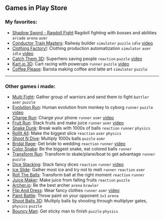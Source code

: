 ## Games in Play Store

### My favorites:
- [Shadow Sword - Ragdoll Fight](https://play.google.com/store/apps/details?id=ninja.stickman.slice.battle) Ragdoll fighting with bosses and abilities `arcade` `arena` `asmr`
- [Conductor Train Masters](https://play.google.com/store/apps/details?id=com.MossaGames.TrainMasters): Railway builder `simulator` `puzzle` `idle` [video](https://www.youtube.com/watch?v=j0lfDrP7VyA)
- [Clothing Factory!](https://apps.apple.com/us/app/clothing-factory/id1610340535): Clothing production automatization `simulator` `asmr` `idle` [video](https://www.youtube.com/watch?v=oyLe4xURMJ4)
- [Catch Them 3D](https://apps.apple.com/US/app/id1536928788?l=en): Superhero saving people `reaction` `puzzle` [video](https://www.youtube.com/watch?v=_tJToGzlMjs)
- [Kart.io 3D](https://apps.apple.com/US/app/id1478779299?l=en): Cart racing with powerups `runner` `puzzle` [video](https://www.youtube.com/shorts/407AHbsuZ_Y)
- [Coffee Please](https://app.sensortower.com/ios/US/gongulus/app/coffee-please/1500258259/overview): Barista making coffee and latte art `simulator` `puzzle` 
--- 
### Other games i made:
- [Multi Fight](https://play.google.com/store/apps/details?id=com.Gongulus.MultiFight): Gather group of warriors and send them to fight `battler` `asmr` `puzzle`
- [Evolution Run](https://play.google.com/store/apps/details?id=com.Gongulus.EvolutionRun): Human evolution from monkey to cyborg `runner` `puzzle` [video](https://www.youtube.com/watch?v=casQrGwZU2I)
- [Charge Run](https://play.google.com/store/apps/details?id=com.Gongulus.ChargeRun): Charge your phone `runner` `asmr` [video](https://youtu.be/sfvrtqjH2qc?t=74)
- [Fruit Run](https://play.google.com/store/apps/details?id=com.MossaGames.FruitRun): Stack fruits and make juice `runner` `asmr` [video](https://www.youtube.com/watch?v=GXZ92ZM6j70)
- [Snake Dunk](https://play.google.com/store/apps/details?id=com.Gongulus.SnakeDunk): Break walls with 1000s of balls `reaction` `runner` `physics`
- [RollIt All](https://play.google.com/store/apps/details?id=com.Gongulus.RollItAll): Make the biggest slice `reaction` `asmr` `physics`
- [Shoot N Dive](https://play.google.com/store/apps/details?id=com.Gongulus.ShootNDive): Multiply 1000s balls `puzzle` `asmr`
- [Bridal Rage](https://play.google.com/store/apps/details?id=com.Gongulus.BridalRage): Get bride to wedding `reaction` `runner` [video](https://www.youtube.com/shorts/m_9p9OSNKJ4)
- [Color Snake](https://play.google.com/store/apps/details?id=com.Gongulus.ColorSnake): Be the biggest snake, eat colored balls `runner`
- [Transform Run](https://apps.apple.com/US/app/id1535031675?l=en): Transform to skate/plane/boat to get advantage `runner` `puzzle`
- [Dice Stacking](https://apps.apple.com/US/app/id1531195306?l=en): Stack fancy dices `reaction` `runner` [video](https://youtu.be/4e3ttZAj3S0?t=34)
- [Ice Slide](https://apps.apple.com/US/app/id1525699033?l=en): Gather most ice and try not to melt `runner` `reaction` `asmr`
- [Roll The Balls](https://apps.apple.com/US/app/id1515832633?l=en): Transform ball at the right moment `reaction` `runner`
- [Juice Maker](https://apps.apple.com/US/app/id1483005505?l=en): Make juice from falling fruits `reaction` `puzzle`
- [Archer.io](https://apps.apple.com/HK/app/id1469237256?l=zh_tw): Be the best archer `arena` `brawler`
- [Flip And Dress](https://apps.apple.com/US/app/id1554651196?l=en): Wear fancy clothes `runner` `asmr` [video](https://www.youtube.com/watch?v=88X4DuU5Znc)
- [Paint Battle](https://apps.apple.com/US/app/id1552556287?l=en): Throw paint on your opponent `1v1` `arena`
- [Shoot Balls 3D](https://apps.apple.com/US/app/id1602387268?l=en): Multiply balls by shooting through multiplyer gates, `physics` `puzzle`
- [Bouncy Man](https://apps.apple.com/US/app/id1546726300?l=en): Get sticky man to finish `puzzle` `physics`
